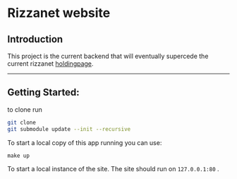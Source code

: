 # Rizzanet website
## Introduction
This project is the current backend that will eventually supercede the current rizzanet [holdingpage](https://github.com/ryanolee/rizzanet-page). 

---
## Getting Started:
to clone run
```bash
git clone
git submodule update --init --recursive
```

To start a local copy of this app running you can use:
```shell
make up
```
To start a local instance of the site. The site should run on `127.0.0.1:80` .

